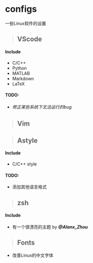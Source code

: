 # configs
一些Linux软件的设置
>## VScode

#### Include
- C/C++
- Python
- MATLAB
- Markdown
- LaTeX

#### TODO:
- ###### 修正某些系统下无法运行的bug
>## Vim

>## Astyle

#### Include
- C/C++ style
#### TODO:
- 添加其他语言格式

>## zsh
#### Include
- 有一个很漂亮的主题 by _**@Alanx_Zhou**_

>## Fonts
- 改善Linux的中文字体